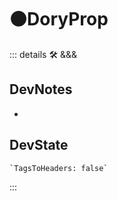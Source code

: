 # 🟠<moto>DoryProp</moto>

::: details 🛠 <dev>&&&</dev>

## DevNotes

-

## DevState

```py
`TagsToHeaders: false`
```

:::

